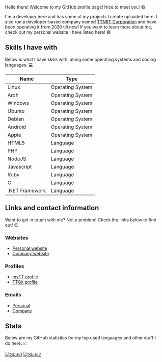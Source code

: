Hello there! Welcome to my GitHub profile page! Nice to meet you! :smile:

I'm a developer here and has some of my projects I create uploaded here. I also run a developer-based company named [TTNRT Corporation](https://ttnrtsite.me) and have been operating it from 2020 till now! If you want to learn more about me, check out my personal website I have listed here! :smile:

## Skills I have with
Below is what I have skills with, along some operating systems and coding languages. :computer:

|Name          |Type            |
|--------------|----------------|
|Linux         |Operating System|
|Arch          |Operating System|
|Windows       |Operating System|
|Ubuntu        |Operating System|
|Debian        |Operating System|
|Android       |Operating System|
|Apple         |Operating System|
|HTML5         |Language        |
|PHP           |Language        |
|NodeJS        |Language        |
|Javascript    |Language        |
|Ruby          |Language        |
|C             |Language        |
|.NET Framework|Language        |

## Links and contact information
Want to get in touch with me? Not a problem! Check the links below to find out! :wink:
### Websites
- [Personal website](https://shaunhoffer.cc)
- [Company website](https://ttnrtsite.me)

### Profiles
- [myTT profile](https://my.ttnrtsite.me/user/1)
- [TTGit profile](https://git.ttnrtsite.me/ssp6904)

### Emails
- [Personal](mailto:hoffershaun842@gmail.com)
- [Company](mailto:shoffer@ttnrtsite.me)

## Stats
Below are my GitHub statistics for my top used languages and other stuff I do here. :chart_with_upwards_trend:
<!-- Only for GitHub! -->
[![Stats1](https://github-readme-stats.vercel.app/api?username=SSP6904&show_icons=true)](https://github.com/SSP6904/)
[![Stats2](https://github-readme-stats.vercel.app/api/top-langs/?username=SSP6904&layout=compact)](https://github.com/SSP6904)
